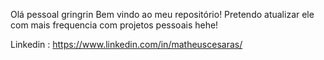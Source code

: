 Olá pessoal gringrin
Bem vindo ao meu repositório! Pretendo atualizar ele com mais frequencia com projetos pessoais hehe!

Linkedin : https://www.linkedin.com/in/matheuscesaras/
